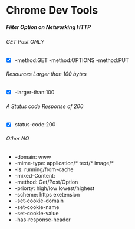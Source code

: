 # Chrome Dev Tools

##### Fiiter Option on Networking HTTP 
###### GET Post ONLY  
- [X] -method:GET -method:OPTIONS -method:PUT
###### Resources Larger than 100 bytes  
- [X] -larger-than:100
###### A Status code Response of 200
- [X] status-code:200
###### Other NO
* -domain: www
* -mime-type: application/* text/* image/*
* -is: running/from-cache
* -mixed-Content:
* -method: Get/Post/Option
* -priorty: high/low lowest/highest
* -scheme: https exetension
* -set-cookie-domain
* -set-cookie-name
* -set-cookie-value
* -has-response-header
